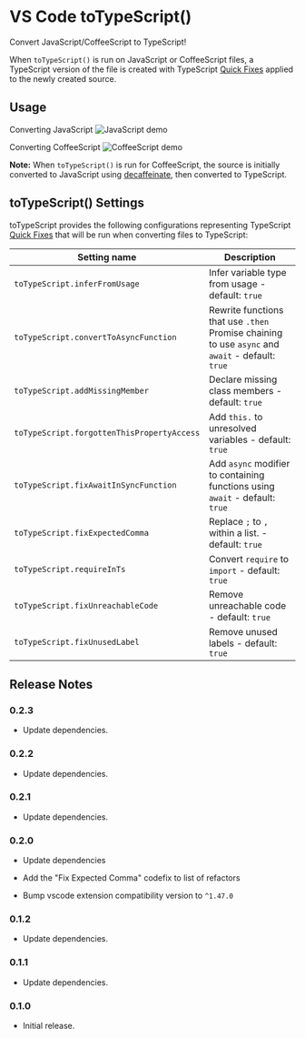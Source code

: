 # VS Code toTypeScript()

Convert JavaScript/CoffeeScript to TypeScript!

When `toTypeScript()` is run on JavaScript or CoffeeScript files, a TypeScript version of the file is created with TypeScript [Quick Fixes](https://code.visualstudio.com/docs/languages/typescript#_quick-fixes) applied to the newly created source.

## Usage
Converting JavaScript
![JavaScript demo](images/demo-js.gif)

Converting CoffeeScript
![CoffeeScript demo](images/demo-coffee.gif)

**Note:** When `toTypeScript()` is run for CoffeeScript, the source is initially converted to JavaScript using [decaffeinate](https://github.com/decaffeinate/decaffeinate), then converted to TypeScript.

## toTypeScript() Settings

toTypeScript provides the following configurations representing TypeScript [Quick Fixes](https://code.visualstudio.com/docs/languages/typescript#_quick-fixes) that will be run when converting files to TypeScript:

| Setting name | Description |
| --- | --- |
| `toTypeScript.inferFromUsage` |  Infer variable type from usage - default: `true`  |
| `toTypeScript.convertToAsyncFunction` | Rewrite functions that use `.then` Promise chaining to use `async` and `await` - default: `true`  |
| `toTypeScript.addMissingMember` | Declare missing class members - default: `true`|
| `toTypeScript.forgottenThisPropertyAccess` | Add `this.` to unresolved variables - default: `true`  |
| `toTypeScript.fixAwaitInSyncFunction` | Add `async` modifier to containing functions using `await` - default: `true`  |
| `toTypeScript.fixExpectedComma` | Replace `;` to `,` within a list. - default: `true`  |
| `toTypeScript.requireInTs` | Convert `require` to `import` - default: `true`  |
| `toTypeScript.fixUnreachableCode` | Remove unreachable code - default: `true`  |
| `toTypeScript.fixUnusedLabel` | Remove unused labels - default: `true`  |


## Release Notes
### 0.2.3

- Update dependencies.
### 0.2.2

- Update dependencies.

### 0.2.1

- Update dependencies.

### 0.2.0

- Update dependencies

- Add the "Fix Expected Comma" codefix to list of refactors

- Bump vscode extension compatibility version to `^1.47.0`


### 0.1.2

- Update dependencies.

### 0.1.1

- Update dependencies.

### 0.1.0

- Initial release.
